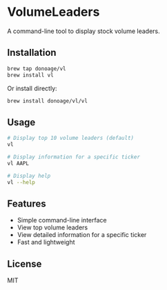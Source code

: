 # VolumeLeaders

A command-line tool to display stock volume leaders.

## Installation

```bash
brew tap donoage/vl
brew install vl
```

Or install directly:

```bash
brew install donoage/vl/vl
```

## Usage

```bash
# Display top 10 volume leaders (default)
vl

# Display information for a specific ticker
vl AAPL

# Display help
vl --help
```

## Features

- Simple command-line interface
- View top volume leaders
- View detailed information for a specific ticker
- Fast and lightweight

## License

MIT 